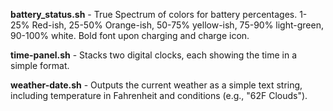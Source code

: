**battery_status.sh** - True Spectrum of colors for battery percentages. 1-25% Red-ish, 25-50% Orange-ish, 50-75% yellow-ish, 75-90% light-green, 90-100% white. Bold font upon charging and charge icon. 

**time-panel.sh** - Stacks two digital clocks, each showing the time in a simple format.

**weather-date.sh** - Outputs the current weather as a simple text string, including temperature in Fahrenheit and conditions (e.g., "62F Clouds").
